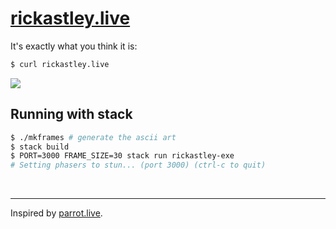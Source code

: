 # [rickastley.live](https://rickastley.live)

It's exactly what you think it is:

```bash
$ curl rickastley.live
```

<img src="https://user-images.githubusercontent.com/14297772/112697068-a241e280-8e65-11eb-93f5-e26c17e484ef.png">

## Running with stack

```bash
$ ./mkframes # generate the ascii art
$ stack build
$ PORT=3000 FRAME_SIZE=30 stack run rickastley-exe
# Setting phasers to stun... (port 3000) (ctrl-c to quit)
```
<br>
<hr>

Inspired by [parrot.live](https://github.com/hugomd/parrot.live).
